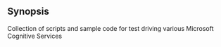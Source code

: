 ## Synopsis

Collection of scripts and sample code for test driving various Microsoft Cognitive Services